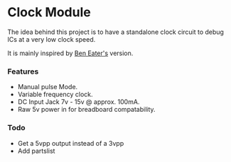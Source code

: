 # Clock Module

The idea behind this project is to have a standalone clock circuit to debug ICs at a very low clock speed.

It is mainly inspired by [Ben Eater's](https://eater.net/8bit/clock) version.


### Features
- Manual pulse Mode.
- Variable frequency clock.
- DC Input Jack 7v - 15v @ approx. 100mA.
- Raw 5v power in for breadboard compatability.


### Todo
- Get a 5vpp output instead of a 3vpp
- Add partslist
